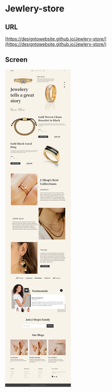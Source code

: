 # Jewlery-store

## URL

[https://designtowebsite.github.io/Jewlery-store/](https://designtowebsite.github.io/Jewlery-store/)

## Screen

<img src="screencapture-designtowebsite-github-io-Jewlery-store-2024-10-17-14_05_44.png" alt="screen" />
